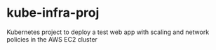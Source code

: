 # kube-infra-proj
Kubernetes project to deploy a test web app with scaling and network policies in the AWS EC2 cluster
